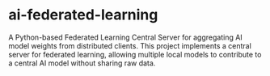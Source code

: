 # ai-federated-learning
A Python-based Federated Learning Central Server for aggregating AI model weights from distributed clients. This project implements a central server for federated learning, allowing multiple local models to contribute to a central AI model without sharing raw data.
